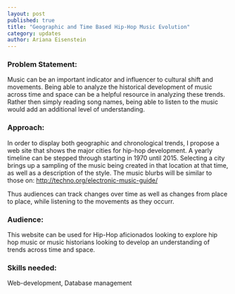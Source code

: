 ```yaml
---
layout: post
published: true
title: "Geographic and Time Based Hip-Hop Music Evolution"
category: updates
author: Ariana Eisenstein
---
```


### Problem Statement:
Music can be an important indicator and influencer to cultural shift and movements. Being able to analyze the historical development of music across time and space can be a helpful resource in analyzing these trends. Rather then simply reading song names, being able to listen to the music would add an additional level of understanding.
### Approach:
In order to display both geographic and chronological trends, I propose a web site that shows the major cities for hip-hop development. A yearly timeline can be stepped through starting in 1970 until 2015. Selecting a city brings up a sampling of the music being created in that location at that time, as well as a description of the style. The music blurbs will be similar to those on: http://techno.org/electronic-music-guide/

Thus audiences can track changes over time as well as changes from place to place, while listening to the movements as they occurr.
### Audience:
This website can be used for Hip-Hop aficionados looking to explore hip hop music or music historians looking to develop an understanding of trends across time and space.
### Skills needed:
Web-development, Database management
